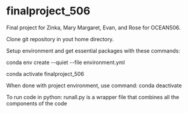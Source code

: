 # finalproject_506
Final project for Zinka, Mary Margaret, Evan, and Rose for OCEAN506.

Clone git repository in yout home directory.

Setup environment and get essential packages with these commands:
 
conda env create --quiet --file environment.yml

conda activate finalproject_506

When done with project environment, use command: conda deactivate

To run code in python:
runall.py is a wrapper file that combines all the components of the code

